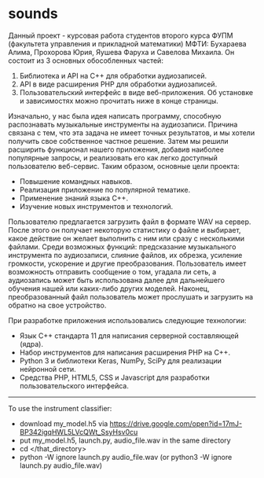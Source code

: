 # sounds

Данный проект - курсовая работа студентов второго курса ФУПМ (факультета управления и прикладной математики) МФТИ: Бухараева Алима, Прохорова Юрия, Яушева Фаруха и Савелова Михаила. Он состоит из 3 основных обособленных частей:
1. Библиотека и API на C++ для обработки аудиозаписей.
2. API в виде расширения PHP для обработки аудиозаписей.
3. Пользовательский интерфейс в виде веб-приложения.
Об установке и зависимостях можно прочитать ниже в конце страницы.

Изначально, у нас была идея написать программу, способную распознавать музыкальные инструменты на аудиозаписи. Причина связана с тем, что эта задача не имеет точных результатов, и мы хотели получить свое собственное частное решение. Затем мы решили расширить функционал нашего приложения, добавив наиболее популярные запросы, и реализовать его как легко доступный пользователю веб-сервис. Таким образом, основные цели проекта:
- Повышение командных навыков.
- Реализация приложение по популярной тематике.
- Применение знаний языка C++.
- Изучение новых инструментов и технологий.

Пользователю предлагается загрузить файл в формате WAV на сервер. После этого он получает некоторую статистику о файле и выбирает, какое действие он желает выполнить с ним или сразу с несколькими файлами. Среди возможных функций: предсказание музыкального инструмента по аудиозаписи, слияние файлов, их обрезка, усиление громкости, ускорение и другие преобразования. Пользователь имеет возможность отправить сообщение о том, угадала ли сеть, а аудиозапись может быть использована далее для дальнейшего обучения нашей или каких-либо других моделей. Наконец, преобразованный файл пользователь может прослушать и загрузить на обратно на свое устройство.

При разработке приложения использовались следующие технологии:
- Язык С++ стандарта 11 для написания серверной составляющей (ядра).
- Набор инструментов для написания расширения PHP на С++.
- Python 3 и библиотеки Keras, NumPy, SciPy для реализации нейронной сети.
- Средства PHP, HTML5, CSS и Javascript для разработки пользовательского интерфейса.

----

To use the instrument classifier:
- download my_model.h5 via https://drive.google.com/open?id=17mJ-BP342igqHWL5LVcQWt_SsyHsv0cu
- put my_model.h5, launch.py, audio_file.wav in the same directory
- cd </that_directory>
- python -W ignore launch.py audio_file.wav
    (or python3 -W ignore launch.py audio_file.wav)

